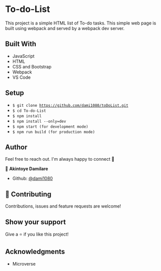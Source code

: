 # To-do-List

This project is a simple HTML list of To-do tasks. This simple web page is built using webpack and served by a webpack dev server.


## Built With 

- JavaScript
- HTML
- CSS and Bootstrap
- Webpack
- VS Code

##  Setup    <a name = "setup"></a>

  - <code>$ git clone https://github.com/dami1080/toDoList.git</code>
  - <code>$ cd To-do-List</code>
  - <code>$ npm install</code>
  - <code>$ npm install --only=dev</code>
  - <code>$ npm start (for development mode)</code>
  - <code>$ npm run build (for production mode)</code>
## Author

Feel free to reach out. I'm always happy to connect :slightly_smiling_face:

👤 **Akintoye Damilare**

- Github: [@dami1080](https://github.com/dami1080)


## 🤝 Contributing

Contributions, issues and feature requests are welcome!

## Show your support

Give a ⭐️ if you like this project!

## Acknowledgments

- Microverse
